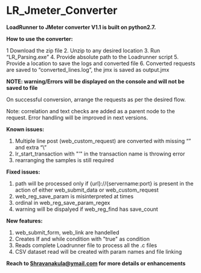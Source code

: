 # LR_Jmeter_Converter
**LoadRunner to JMeter converter V1.1  is built on python2.7.**


**How to use the converter:**

1	Download the zip file
2.	Unzip to any desired location
3.	Run “LR_Parsing.exe”
4.	Provide absolute path to the Loadrunner script
5.	Provide a location to save the logs and converted file
6.	Converted requests are saved to “converted_lines.log”, the jmx is saved as output.jmx

**NOTE: warning/Errors will be displayed on the console and will not be saved to file**

On successful conversion, arrange the requests as per the desired flow.

Note: correlation and text checks are added as a parent node to the request.
	Error handling will be improved in next versions.
	
**Known issues:**
1.	Multiple line post (web_custom_request) are converted with missing “” and extra “\”
2.	lr_start_transaction with "'" in the transaction name is throwing error
3.	rearranging the samples is still required

**Fixed issues:**

1.	path will be processed only if {url}://{servername:port} is present in the action of either web_submit_data or web_custom_request
2. 	web_reg_save_param is misinterpreted at times
3.	ordinal in web_reg_save_param_regex										
4. 	warning will be dispalyed if web_reg_find has save_count

**New features:**

1. 	web_submit_form, web_link are handelled	
2.	Creates If and while condition with "true" as condition										
3.	Reads complete Loadrunner file to process all the .c files 
4.	CSV dataset read will be created with param names and file linking


**Reach to Shravanakula@ymail.com for more details or enhancements**
	
